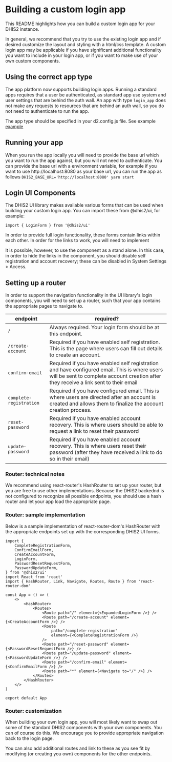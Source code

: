 # Building a custom login app

This README highlights how you can build a custom login app for your DHIS2 instance.

In general, we recommend that you try to use the existing login app and if desired customize the layout and styling with a html/css template. A custom login app may be applicable if you have significant additional functionality you want to include in your login app, or if you want to make use of your own custom components.

## Using the correct app type

The app platform now supports building login apps. Running a standard apps requires that a user be authenticated, as standard app use system and user settings that are behind the auth wall. An app with type `login_app` does not make any requests to resources that are behind an auth wall, so you do not need to authenticate to run the app.

The app type should be specified in your d2.config.js file. See example [example](./d2.config.js)

## Running your app

When you run the app locally you will need to provide the base url which you want to run the app against, but you will not need to authenticate. You can provide the base url with a environment variable, for example if you want to use http://localhost:8080 as your base url, you can run the app as follows `DHIS2_BASE_URL='http://localhost:8080' yarn start`

## Login UI Components

The DHIS2 UI library makes available various forms that can be used when building your custom login app. You can import these from @dhis2/ui, for example:

`import { LoginForm } from '@dhis2/ui'`

In order to provide full login functionality, these forms contain links within each other. In order for the links to work, you will need to implement

It is possible, however, to use the <LoginForm> component as a stand alone. In this case, in order to hide the links in the component, you should disable self registration and account recovery; these can be disabled in System Settings > Access.

## Setting up a router

In order to support the navigation functionality in the UI library's login components, you will need to set up a router, such that your app contains the appropriate pages to navigate to.

| endpoint                | required?                                                                                                                                                                             |
| ----------------------- | ------------------------------------------------------------------------------------------------------------------------------------------------------------------------------------- |
| `/`                     | Always required. Your login form should be at this endpoint.                                                                                                                          |
| `/create-account`       | Required if you have enabled self registration. This is the page where users can fill out details to create an account.                                                               |
| `confirm-email`         | Required if you have enabled self registration and have configured email. This is where users will be sent to complete account creation after they receive a link sent to their email |
| `complete-registration` | Required if you have configured email. This is where users are directed after an account is created and allows them to finalize the account creation process.                         |
| `reset-password`        | Required if you have enabled account recovery. This is where users should be able to request a link to reset their password                                                           |
| `update-password`       | Required if you have enabled account recovery. This is where users reset their password (after they have received a link to do so in their email)                                     |

### Router: technical notes

We recommend using react-router's HashRouter to set up your router, but you are free to use other implementations. Because the DHIS2 backednd is not configured to recognize all possible endpoints, you should use a hash router and let your app load the appropriate page.

### Router: sample implementation

Below is a sample implementation of react-router-dom's HashRouter with the appropriate endpoints set up with the corresponding DHIS2 UI forms.

```
import {
    CompleteRegistrationForm,
    ConfirmEmailForm,
    CreateAccountForm,
    LoginForm,
    PasswordResetRequestForm,
    PasswordUpdateForm,
} from '@dhis2/ui'
import React from 'react'
import { HashRouter, Link, Navigate, Routes, Route } from 'react-router-dom'

const App = () => (
    <>
        <HashRouter>
            <Routes>
                <Route path="/" element={<ExpandedLoginForm />} />
                <Route path="/create-account" element={<CreateAccountForm />} />
                <Route
                    path="/complete-registration"
                    element={<CompleteRegistrationForm />}
                />
                <Route path="/reset-password" element={<PasswordResetRequestForm />} />
                <Route path="/update-password" element={<PasswordUpdateForm />} />
                <Route path="/confirm-email" element={<ConfirmEmailForm />} />
                <Route path="*" element={<Navigate to="/" />} />
            </Routes>
        </HashRouter>
    </>
)

export default App
```

### Router: customization

When building your own login app, you will most likely want to swap out some of the standard DHIS2 components with your own components. You can of course do this. We encourage you to provide appropriate navigation back to the login page.

You can also add additional routes and link to these as you see fit by modifying (or creating you own) components for the other endpoints.
